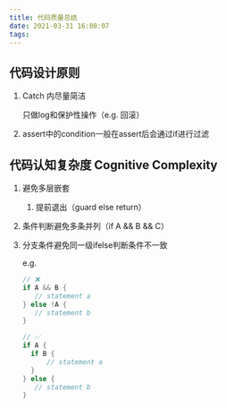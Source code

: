 ```yaml
---
title: 代码质量总结
date: 2021-03-31 16:08:07
tags:
---
```




## 代码设计原则

1. Catch 内尽量简洁

   只做log和保护性操作（e.g. 回滚）

2. assert中的condition一般在assert后会通过if进行过滤



## 代码认知复杂度 Cognitive Complexity

1. 避免多层嵌套

   1. 提前退出（guard else return）

2. 条件判断避免多条并列（if A && B && C）

3. 分支条件避免同一级ifelse判断条件不一致

   e.g. 

   ```swift
   // ❌
   if A && B {
      // statement a
   } else !A {
      // statement b
   }
   
   // ✅
   if A {
     if B {
         // statement a
     }
   } else {
      // statement b
   }
   ```



